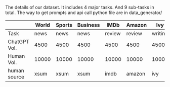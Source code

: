 The details of our dataset. It includes 4 major tasks. And 9 sub-tasks in total. The way to get prompts and api call python file are in data_generator/

|              | World | Sports | Business | IMDb   | Amazon | Ivy     | Eli5  |AskHist| AskSci|
|--------------|-------|--------|----------|--------|--------|---------|-------|-------|-------|
| Task         | news  | news   | news     | review | review | writing | qa    | qa    | qa    |
| ChatGPT Vol. | 4500  | 4500   | 4500     | 4500   | 4500   | 4500    | 4500  | 4500  | 4500  |
| Human Vol.   | 10000 | 10000  | 10000    | 10000  | 10000  | 10000   | 10000 | 10000 | 10000 |
| human source | xsum  | xsum   | xsum     | imdb   | amazon | ivy     | eli5  | eli5  | eli5  |
